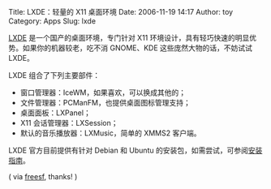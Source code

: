 Title: LXDE：轻量的 X11 桌面环境
Date: 2006-11-19 14:17
Author: toy
Category: Apps
Slug: lxde

[LXDE](http://lxde.sourceforge.net) 是一个国产的桌面环境，专门针对 X11
环境设计，具有轻巧快速的明显优势。如果你的机器较老，吃不消 GNOME、KDE
这些庞然大物的话，不妨试试 LXDE。

LXDE 组合了下列主要部件：

-   窗口管理器：IceWM，如果喜欢，可以换成其他的；
-   文件管理器：PCManFM，也提供桌面图标管理支持；
-   桌面面板：LXPanel；
-   X11 会话管理器：LXSession；
-   默认的音乐播放器：LXMusic，简单的 XMMS2 客户端。

LXDE 官方目前提供有针对 Debian 和 Ubuntu
的安装包，如需尝试，可参阅[安装指南](http://lxde.sourceforge.net/install.html)。

( via [freesf](http://freesf.tw/modules/news/article.php?storyid=2939),
thanks! )
